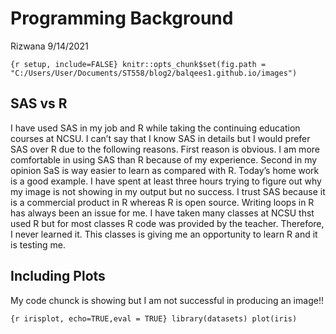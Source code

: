 Programming Background
================
Rizwana
9/14/2021

`{r setup, include=FALSE} knitr::opts_chunk$set(fig.path =
"C:/Users/User/Documents/ST558/blog2/balqees1.github.io/images")`

## SAS vs R

I have used SAS in my job and R while taking the continuing education
courses at NCSU. I can’t say that I know SAS in details but I would
prefer SAS over R due to the following reasons. First reason is obvious.
I am more comfortable in using SAS than R because of my experience.
Second in my opinion SaS is way easier to learn as compared with R.
Today’s home work is a good example. I have spent at least three hours
trying to figure out why my image is not showing in my output but no
success. I trust SAS because it is a commercial product in R whereas R
is open source. Writing loops in R has always been an issue for me. I
have taken many classes at NCSU thst used R but for most classes R code
was provided by the teacher. Therefore, I never learned it. This classes
is giving me an opportunity to learn R and it is testing me.

## Including Plots

My code chunck is showing but I am not successful in producing an
image\!\!

`{r irisplot, echo=TRUE,eval = TRUE} library(datasets) plot(iris)`
